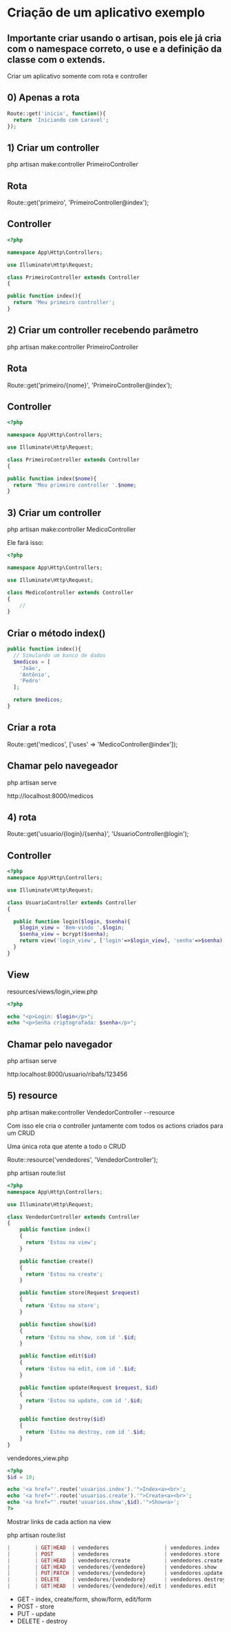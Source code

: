# Criação de um aplicativo exemplo

## Importante criar usando o artisan, pois ele já cria com o namespace correto, o use e a definição da classe com o extends.

Criar um aplicativo somente com rota e controller

## 0) Apenas a rota
```php
Route::get('inicio', function(){
  return 'Iniciando com Laravel';
});
```
## 1) Criar um controller
php artisan make:controller PrimeiroController

## Rota

Route::get('primeiro', 'PrimeiroController@index');

## Controller
```php
<?php

namespace App\Http\Controllers;

use Illuminate\Http\Request;

class PrimeiroController extends Controller
{

public function index(){
  return 'Meu primeiro controller';
}
```

## 2) Criar um controller recebendo parâmetro
php artisan make:controller PrimeiroController

## Rota

Route::get('primeiro/{nome}', 'PrimeiroController@index');

## Controller
```php
<?php

namespace App\Http\Controllers;

use Illuminate\Http\Request;

class PrimeiroController extends Controller
{

public function index($nome){
  return 'Meu primeiro controller '.$nome;
}
```
## 3) Criar um controller
php artisan make:controller MedicoController

Ele fará isso:
```php
<?php

namespace App\Http\Controllers;

use Illuminate\Http\Request;

class MedicoController extends Controller
{
    //
}
```
## Criar o método index()
```php
public function index(){
  // Simulando um banco de dados
  $medicos = [
    'João',
    'Antônio',
    'Pedro'
  ];

  return $medicos;
}
```
## Criar a rota

Route::get('medicos', ['uses' => 'MedicoController@index']);

## Chamar pelo navegeador

php artisan serve

http://localhost:8000/medicos

## 4) rota
Route::get('usuario/{login}/{senha}', 'UsuarioController@login');

## Controller
```php
<?php
namespace App\Http\Controllers;

use Illuminate\Http\Request;

class UsuarioController extends Controller
{

  public function login($login, $senha){
    $login_view = 'Bem-vindo '.$login;
    $senha_view = bcrypt($senha);
    return view('login_view', ['login'=>$login_view], 'senha'=>$senha);
  }
}
```
## View
resources/views/login_view.php
```php
<?php

echo "<p>Login: $login</p>";
echo "<p>Senha criptografada: $senha</p>";
```
## Chamar pelo navegador

php artisan serve

http:localhost:8000/usuario/ribafs/123456

## 5) resource

php artisan make:controller VendedorController --resource

Com isso ele cria o controller juntamente com todos os actions criados para um CRUD

Uma única rota que atente a todo o CRUD

Route::resource('vendedores', 'VendedorController');

php artisan route:list
```php
<?php
namespace App\Http\Controllers;

use Illuminate\Http\Request;

class VendedorController extends Controller
{
    public function index()
    {
      return 'Estou na view';
    }

    public function create()
    {
      return 'Estou na create';
    }

    public function store(Request $request)
    {
      return 'Estou na store';
    }

    public function show($id)
    {
      return 'Estou na show, com id '.$id;
    }

    public function edit($id)
    {
      return 'Estou na edit, com id '.$id;
    }

    public function update(Request $request, $id)
    {
      return 'Estou na update, com id '.$id;
    }

    public function destroy($id)
    {
      return 'Estou na destroy, com id '.$id;
    }
}
```
vendedores_view.php
```php
<?php
$id = 10;

echo '<a href="'.route('usuarios.index').'">Index<a><br>';
echo '<a href="'.route('usuarios.create').'">Create<a><br>';
echo '<a href="'.route('usuarios.show',$id).'">Show<a>';
?>
```
Mostrar links de cada action na view

php artisan route:list

```php
|        | GET|HEAD  | vendedores                  | vendedores.index   | App\Http\Controllers\VendedorController@index    | web        |
|        | POST      | vendedores                  | vendedores.store   | App\Http\Controllers\VendedorController@store    | web        |
|        | GET|HEAD  | vendedores/create           | vendedores.create  | App\Http\Controllers\VendedorController@create   | web        |
|        | GET|HEAD  | vendedores/{vendedore}      | vendedores.show    | App\Http\Controllers\VendedorController@show     | web        |
|        | PUT|PATCH | vendedores/{vendedore}      | vendedores.update  | App\Http\Controllers\VendedorController@update   | web        |
|        | DELETE    | vendedores/{vendedore}      | vendedores.destroy | App\Http\Controllers\VendedorController@destroy  | web        |
|        | GET|HEAD  | vendedores/{vendedore}/edit | vendedores.edit    | App\Http\Controllers\VendedorController@edit     | web     
```
- GET - index, create/form, show/form, edit/form
- POST - store
- PUT - update
- DELETE - destroy


